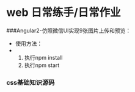 # web 日常练手/日常作业

###Angular2-仿照微信UI实现9张图片上传和预览：

* 使用方法：
* 1. 执行npm install
  2. 执行npm start

### css基础知识源码



